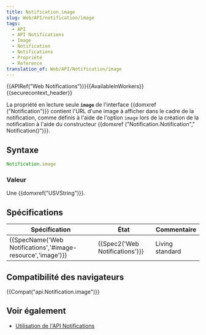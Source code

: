 ```yaml
---
title: Notification.image
slug: Web/API/notification/image
tags:
  - API
  - API Notifications
  - Image
  - Notification
  - Notifications
  - Propriété
  - Reference
translation_of: Web/API/Notification/image
---
```

{{APIRef("Web Notifications")}}{{AvailableInWorkers}}{{securecontext_header}}

La propriété en lecture seule **`image`** de l'interface {{domxref ("Notification")}} contient l'URL d'une image à afficher dans le cadre de la notification, comme définis à l'aide de l'option `image` lors de la création de la notification à l'aide du constructeur {{domxref ("Notification.Notification"," Notification()")}}.

## Syntaxe

```js
Notification.image
```

### Valeur

Une {{domxref("USVString")}}.

## Spécifications

| Spécification                                                                    | État                                     | Commentaire     |
| -------------------------------------------------------------------------------- | ---------------------------------------- | --------------- |
| {{SpecName('Web Notifications','#image-resource','image')}} | {{Spec2('Web Notifications')}} | Living standard |

## Compatibilité des navigateurs

{{Compat("api.Notification.image")}}

## Voir également

- [Utilisation de l'API Notifications](/fr/docs/Web/API/Notifications_API/Using_the_Notifications_API)
